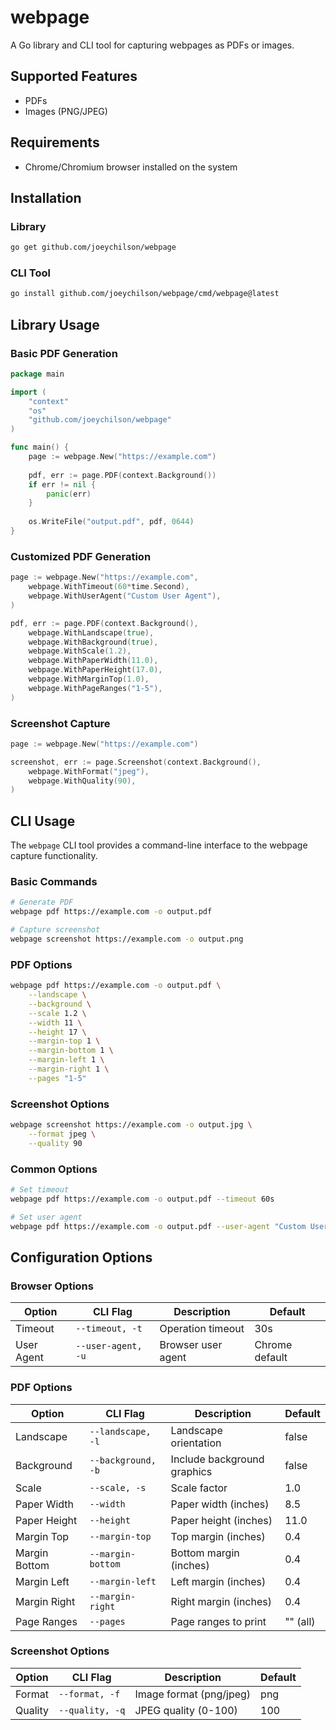 # webpage

A Go library and CLI tool for capturing webpages as PDFs or images.

## Supported Features

- PDFs
- Images (PNG/JPEG)

## Requirements

- Chrome/Chromium browser installed on the system

## Installation

### Library

```bash
go get github.com/joeychilson/webpage
```

### CLI Tool

```bash
go install github.com/joeychilson/webpage/cmd/webpage@latest
```

## Library Usage

### Basic PDF Generation

```go
package main

import (
    "context"
    "os"
    "github.com/joeychilson/webpage"
)

func main() {
    page := webpage.New("https://example.com")
    
    pdf, err := page.PDF(context.Background())
    if err != nil {
        panic(err)
    }
    
    os.WriteFile("output.pdf", pdf, 0644)
}
```

### Customized PDF Generation

```go
page := webpage.New("https://example.com",
    webpage.WithTimeout(60*time.Second),
    webpage.WithUserAgent("Custom User Agent"),
)

pdf, err := page.PDF(context.Background(),
    webpage.WithLandscape(true),
    webpage.WithBackground(true),
    webpage.WithScale(1.2),
    webpage.WithPaperWidth(11.0),
    webpage.WithPaperHeight(17.0),
    webpage.WithMarginTop(1.0),
    webpage.WithPageRanges("1-5"),
)
```

### Screenshot Capture

```go
page := webpage.New("https://example.com")

screenshot, err := page.Screenshot(context.Background(),
    webpage.WithFormat("jpeg"),
    webpage.WithQuality(90),
)
```

## CLI Usage

The `webpage` CLI tool provides a command-line interface to the webpage capture functionality.

### Basic Commands

```bash
# Generate PDF
webpage pdf https://example.com -o output.pdf

# Capture screenshot
webpage screenshot https://example.com -o output.png
```

### PDF Options

```bash
webpage pdf https://example.com -o output.pdf \
    --landscape \
    --background \
    --scale 1.2 \
    --width 11 \
    --height 17 \
    --margin-top 1 \
    --margin-bottom 1 \
    --margin-left 1 \
    --margin-right 1 \
    --pages "1-5"
```

### Screenshot Options

```bash
webpage screenshot https://example.com -o output.jpg \
    --format jpeg \
    --quality 90
```

### Common Options

```bash
# Set timeout
webpage pdf https://example.com -o output.pdf --timeout 60s

# Set user agent
webpage pdf https://example.com -o output.pdf --user-agent "Custom User Agent"
```

## Configuration Options

### Browser Options

| Option | CLI Flag | Description | Default |
|--------|----------|-------------|---------|
| Timeout | `--timeout, -t` | Operation timeout | 30s |
| User Agent | `--user-agent, -u` | Browser user agent | Chrome default |

### PDF Options

| Option | CLI Flag | Description | Default |
|--------|----------|-------------|---------|
| Landscape | `--landscape, -l` | Landscape orientation | false |
| Background | `--background, -b` | Include background graphics | false |
| Scale | `--scale, -s` | Scale factor | 1.0 |
| Paper Width | `--width` | Paper width (inches) | 8.5 |
| Paper Height | `--height` | Paper height (inches) | 11.0 |
| Margin Top | `--margin-top` | Top margin (inches) | 0.4 |
| Margin Bottom | `--margin-bottom` | Bottom margin (inches) | 0.4 |
| Margin Left | `--margin-left` | Left margin (inches) | 0.4 |
| Margin Right | `--margin-right` | Right margin (inches) | 0.4 |
| Page Ranges | `--pages` | Page ranges to print | "" (all) |

### Screenshot Options

| Option | CLI Flag | Description | Default |
|--------|----------|-------------|---------|
| Format | `--format, -f` | Image format (png/jpeg) | png |
| Quality | `--quality, -q` | JPEG quality (0-100) | 100 |


